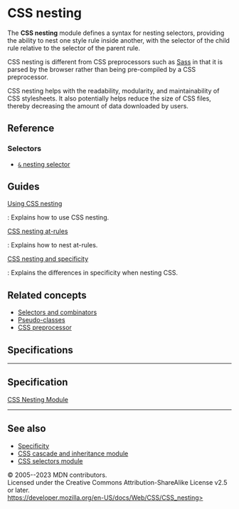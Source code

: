 CSS nesting
===========

The **CSS nesting** module defines a syntax for nesting selectors,
providing the ability to nest one style rule inside another, with the
selector of the child rule relative to the selector of the parent rule.

CSS nesting is different from CSS preprocessors such as
[Sass](https://sass-lang.com/) in that it is parsed by the browser
rather than being pre-compiled by a CSS preprocessor.

CSS nesting helps with the readability, modularity, and maintainability
of CSS stylesheets. It also potentially helps reduce the size of CSS
files, thereby decreasing the amount of data downloaded by users.

Reference
---------

### Selectors

- [`&` nesting selector](nesting_selector.md)

Guides
------

[Using CSS nesting](using_css_nesting.md)

:   Explains how to use CSS nesting.

[CSS nesting at-rules](nesting_at-rules.md)

:   Explains how to nest at-rules.

[CSS nesting and specificity](nesting_and_specificity.md)

:   Explains the differences in specificity when nesting CSS.

Related concepts
----------------

- [Selectors and combinators](selectors_and_combinators.md)
- [Pseudo-classes](pseudo-classes.md)
- [CSS
    preprocessor](https://developer.mozilla.org/en-US/docs/Glossary/CSS_preprocessor)

Specifications
--------------

  -----------------------------------------------------------------------

Specification
  -----------------------------------------------------------------------

  [CSS Nesting Module\
  ](https://drafts.csswg.org/css-nesting-1/)

  -----------------------------------------------------------------------

See also
--------

- [Specificity](specificity.md)
- [CSS cascade and inheritance module](css_cascade.md)
- [CSS selectors module](css_selectors.md)

© 2005--2023 MDN contributors.\
Licensed under the Creative Commons Attribution-ShareAlike License v2.5
or later.\
https://developer.mozilla.org/en-US/docs/Web/CSS/CSS_nesting>
